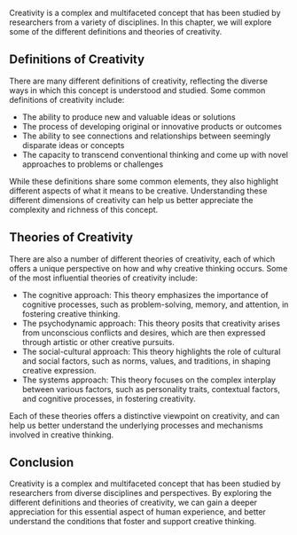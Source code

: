 
Creativity is a complex and multifaceted concept that has been studied by researchers from a variety of disciplines. In this chapter, we will explore some of the different definitions and theories of creativity.

Definitions of Creativity
-------------------------

There are many different definitions of creativity, reflecting the diverse ways in which this concept is understood and studied. Some common definitions of creativity include:

* The ability to produce new and valuable ideas or solutions
* The process of developing original or innovative products or outcomes
* The ability to see connections and relationships between seemingly disparate ideas or concepts
* The capacity to transcend conventional thinking and come up with novel approaches to problems or challenges

While these definitions share some common elements, they also highlight different aspects of what it means to be creative. Understanding these different dimensions of creativity can help us better appreciate the complexity and richness of this concept.

Theories of Creativity
----------------------

There are also a number of different theories of creativity, each of which offers a unique perspective on how and why creative thinking occurs. Some of the most influential theories of creativity include:

* The cognitive approach: This theory emphasizes the importance of cognitive processes, such as problem-solving, memory, and attention, in fostering creative thinking.
* The psychodynamic approach: This theory posits that creativity arises from unconscious conflicts and desires, which are then expressed through artistic or other creative pursuits.
* The social-cultural approach: This theory highlights the role of cultural and social factors, such as norms, values, and traditions, in shaping creative expression.
* The systems approach: This theory focuses on the complex interplay between various factors, such as personality traits, contextual factors, and cognitive processes, in fostering creativity.

Each of these theories offers a distinctive viewpoint on creativity, and can help us better understand the underlying processes and mechanisms involved in creative thinking.

Conclusion
----------

Creativity is a complex and multifaceted concept that has been studied by researchers from diverse disciplines and perspectives. By exploring the different definitions and theories of creativity, we can gain a deeper appreciation for this essential aspect of human experience, and better understand the conditions that foster and support creative thinking.
